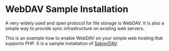 # WebDAV Sample Installation

A very widely used and open protocol for file storage is WebDAV. It is also a simple way to provide sync infrastructure on existing web servers.

This is an example how to enable WebDAV on your simple web hosting that supports PHP. It is a sample installation of [Sabre/DAV](http://sabre.io/dav/install/).



